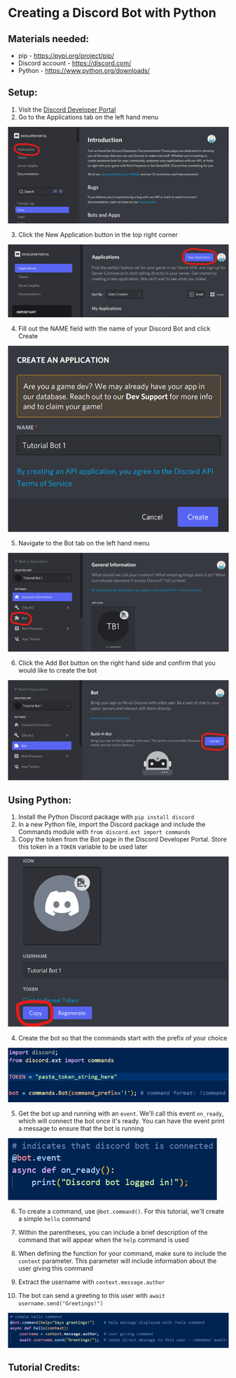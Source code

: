 # Creating a Discord Bot with Python

## Materials needed:
- pip - https://pypi.org/project/pip/
- Discord account - https://discord.com/
- Python - https://www.python.org/downloads/

## Setup:
 1. Visit the <a href="https://discord.com/developers/docs/intro">Discord Developer Portal</a>
2. Go to the Applications tab on the left hand menu
<img src="screenshots/applications_tab.png">

3. Click the New Application button in the top right corner
<img src="screenshots/new_application_button.png">

4. Fill out the NAME field with the name of your Discord Bot and click Create
<img src="screenshots/name_field.png">

5. Navigate to the Bot tab on the left hand menu
<img src="screenshots/bot_tab.png">

6. Click the Add Bot button on the right hand side and confirm that you would like to create the bot
<img src="screenshots/add_bot_button.png">

## Using Python:
1. Install the Python Discord package with `pip install discord`
2. In a new Python file, import the Discord package and include the Commands module with `from discord.ext import commands`
3. Copy the token from the Bot page in the Discord Developer Portal. Store this token in a `TOKEN` variable to be used later
<img src="screenshots/copy_token_button.png">

4. Create the bot so that the commands start with the prefix of your choice
<img src="screenshots/python_create_bot.png">

5. Get the bot up and running with an `event`. We'll call this event `on_ready`, which will connect the bot once it's ready. You can have the event print a message to ensure that the bot is running
<img src="screenshots/on_ready.png">

6. To create a command, use `@bot.command()`. For this tutorial, we'll create a simple `hello` command 

7. Within the parentheses, you can include a brief description of the command that will appear when the `help` command is used 
8. When defining the function for your command, make sure to include the `context` parameter. This parameter will include information about the user giving this command 
9. Extract the username with `context.message.author`
10. The bot can send a greeting to this user with `await username.send("Greetings!")`
<img src="screenshots/hello_command.png">

## Tutorial Credits:
